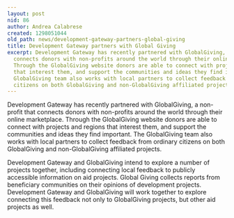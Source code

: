 ```yaml
---
layout: post
nid: 86
author: Andrea Calabrese
created: 1298051044
old_path: news/development-gateway-partners-global-giving
title: Development Gateway partners with Global Giving
excerpt: Development Gateway has recently partnered with GlobalGiving, a non-profit that
  connects donors with non-profits around the world through their online marketplace.
  Through the GlobalGiving website donors are able to connect with projects and regions
  that interest them, and support the communities and ideas they find important. The
  GlobalGiving team also works with local partners to collect feedback from ordinary
  citizens on both GlobalGiving and non-GlobalGiving affiliated projects.
---
```


Development Gateway has recently partnered with GlobalGiving, a non-profit that connects donors with non-profits around the world through their online marketplace. Through the GlobalGiving website donors are able to connect with projects and regions that interest them, and support the communities and ideas they find important. The GlobalGiving team also works with local partners to collect feedback from ordinary citizens on both GlobalGiving and non-GlobalGiving affiliated projects.

Development Gateway and GlobalGiving intend to explore a number of projects together, including connecting local feedback to publicly accessible information on aid projects. Global Giving collects reports from beneficiary communities on their opinions of development projects. Development Gateway and GlobalGiving will work together to explore connecting this feedback not only to GlobalGiving projects, but other aid projects as well.
